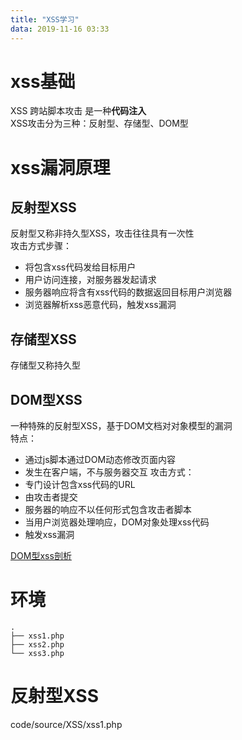 ```yaml
---
title: "XSS学习"
data: 2019-11-16 03:33
---
```

# xss基础
XSS 跨站脚本攻击 是一种**代码注入**  
XSS攻击分为三种：反射型、存储型、DOM型

# xss漏洞原理

## 反射型XSS
反射型又称非持久型XSS，攻击往往具有一次性  
攻击方式步骤：

- 将包含xss代码发给目标用户
- 用户访问连接，对服务器发起请求
- 服务器响应将含有xss代码的数据返回目标用户浏览器
- 浏览器解析xss恶意代码，触发xss漏洞

## 存储型XSS
存储型又称持久型

## DOM型XSS
一种特殊的反射型XSS，基于DOM文档对对象模型的漏洞  
特点：

- 通过js脚本通过DOM动态修改页面内容
- 发生在客户端，不与服务器交互
攻击方式：
- 专门设计包含xss代码的URL
- 由攻击者提交
- 服务器的响应不以任何形式包含攻击者脚本
- 当用户浏览器处理响应，DOM对象处理xss代码
- 触发xss漏洞

[DOM型xss剖析](https://blog.csdn.net/Bul1et/article/details/85091020)

# 环境
```
.
├── xss1.php
├── xss2.php
└── xss3.php
```

# 反射型XSS
code/source/XSS/xss1.php
